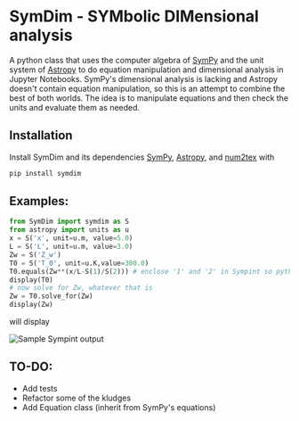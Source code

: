 # SymDim - SYMbolic DIMensional analysis
A python class that uses the computer algebra of [SymPy](https://github.com/sympy/sympy) and the unit system of [Astropy](https://github.com/astropy/astropy) to do equation manipulation and dimensional analysis in Jupyter Notebooks.  SymPy's dimensional analysis is lacking and Astropy doesn't contain equation manipulation, so this is an attempt to combine the best of both worlds.  The idea is to manipulate equations and then check the units and evaluate them as needed.

## Installation
Install SymDim and its dependencies [SymPy](https://github.com/sympy/sympy), [Astropy](https://github.com/astropy/astropy), and [num2tex](https://github.com/andrewchap/num2tex) with
```bash
pip install symdim
```

## Examples:
```python
from SymDim import symdim as S
from astropy import units as u
x = S('x', unit=u.m, value=5.0)
L = S('L', unit=u.m, value=3.0)
Zw = S('Z_w')
T0 = S('T_0', unit=u.K,value=300.0)
T0.equals(Zw**(x/L-S(1)/S(2))) # enclose '1' and '2' in Sympint so python doesn't evaluate 1/2 as 0.5
display(T0)
# now solve for Zw, whatever that is
Zw = T0.solve_for(Zw)
display(Zw)
```

will display

![Sample Sympint output](https://raw.githubusercontent.com/AndrewChap/sympint/master/images/sympint.png)

## TO-DO:
* Add tests
* Refactor some of the kludges
* Add Equation class (inherit from SymPy's equations)
